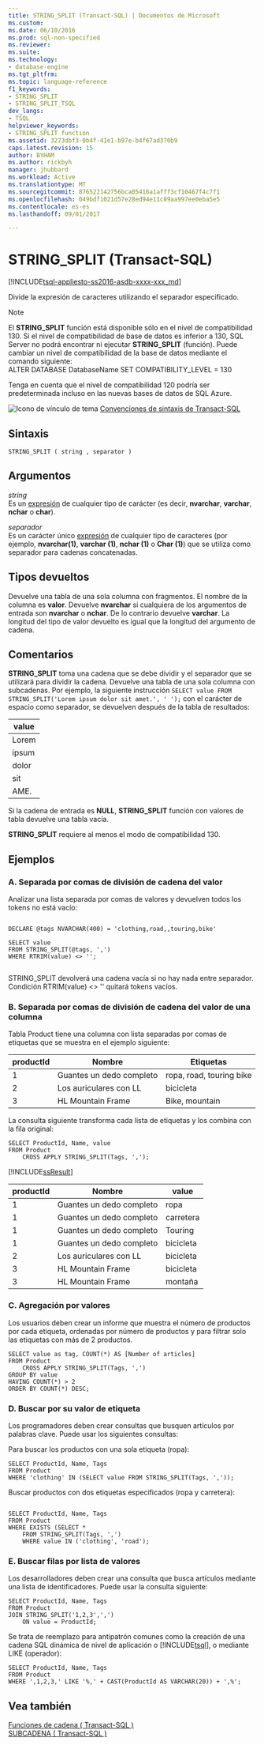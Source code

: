 ```yaml
---
title: STRING_SPLIT (Transact-SQL) | Documentos de Microsoft
ms.custom: 
ms.date: 06/10/2016
ms.prod: sql-non-specified
ms.reviewer: 
ms.suite: 
ms.technology:
- database-engine
ms.tgt_pltfrm: 
ms.topic: language-reference
f1_keywords:
- STRING_SPLIT
- STRING_SPLIT_TSQL
dev_langs:
- TSQL
helpviewer_keywords:
- STRING_SPLIT function
ms.assetid: 3273dbf3-0b4f-41e1-b97e-b4f67ad370b9
caps.latest.revision: 15
author: BYHAM
ms.author: rickbyh
manager: jhubbard
ms.workload: Active
ms.translationtype: MT
ms.sourcegitcommit: 876522142756bca05416a1afff3cf10467f4c7f1
ms.openlocfilehash: 049bdf1021d57e28ed94e11c89aa997ee0eba5e5
ms.contentlocale: es-es
ms.lasthandoff: 09/01/2017

---
```

# <a name="stringsplit-transact-sql"></a>STRING_SPLIT (Transact-SQL)
[!INCLUDE[tsql-appliesto-ss2016-asdb-xxxx-xxx_md](../../includes/tsql-appliesto-ss2016-asdb-xxxx-xxx-md.md)]

  Divide la expresión de caracteres utilizando el separador especificado.  
  
> [!NOTE]  
>  El **STRING_SPLIT** función está disponible sólo en el nivel de compatibilidad 130. Si el nivel de compatibilidad de base de datos es inferior a 130, SQL Server no podrá encontrar ni ejecutar **STRING_SPLIT** (función). Puede cambiar un nivel de compatibilidad de la base de datos mediante el comando siguiente:  
> ALTER DATABASE DatabaseName SET COMPATIBILITY_LEVEL = 130  
>   
>  Tenga en cuenta que el nivel de compatibilidad 120 podría ser predeterminada incluso en las nuevas bases de datos de SQL Azure.  
  
 ![Icono de vínculo de tema](../../database-engine/configure-windows/media/topic-link.gif "Icono de vínculo de tema") [Convenciones de sintaxis de Transact-SQL](../../t-sql/language-elements/transact-sql-syntax-conventions-transact-sql.md)  
  
## <a name="syntax"></a>Sintaxis  
  
```  
STRING_SPLIT ( string , separator )  
```  
  
## <a name="arguments"></a>Argumentos  
 *string*  
 Es un [expresión](../../t-sql/language-elements/expressions-transact-sql.md) de cualquier tipo de carácter (es decir, **nvarchar**, **varchar**, **nchar** o **char**).  
  
 *separador*  
 Es un carácter único [expresión](../../t-sql/language-elements/expressions-transact-sql.md) de cualquier tipo de caracteres (por ejemplo, **nvarchar(1)**, **varchar (1)**, **nchar (1)** o  **Char (1)**) que se utiliza como separador para cadenas concatenadas.  
  
## <a name="return-types"></a>Tipos devueltos  
 Devuelve una tabla de una sola columna con fragmentos. El nombre de la columna es **valor**. Devuelve **nvarchar** si cualquiera de los argumentos de entrada son **nvarchar** o **nchar**. De lo contrario devuelve **varchar**. La longitud del tipo de valor devuelto es igual que la longitud del argumento de cadena.  
  
## <a name="remarks"></a>Comentarios  
 **STRING_SPLIT** toma una cadena que se debe dividir y el separador que se utilizará para dividir la cadena. Devuelve una tabla de una sola columna con subcadenas. Por ejemplo, la siguiente instrucción `SELECT value FROM STRING_SPLIT('Lorem ipsum dolor sit amet.', ' ');` con el carácter de espacio como separador, se devuelven después de la tabla de resultados:  
  
|value|  
|-----------|  
|Lorem|  
|ipsum|  
|dolor|  
|sit|  
|AME.|  
  
 Si la cadena de entrada es **NULL**, **STRING_SPLIT** función con valores de tabla devuelve una tabla vacía.  
  
 **STRING_SPLIT** requiere al menos el modo de compatibilidad 130.  
  
## <a name="examples"></a>Ejemplos  
  
### <a name="a-split-comma-separated-value-string"></a>A. Separada por comas de división de cadena del valor  
 Analizar una lista separada por comas de valores y devuelven todos los tokens no está vacío:  
  
```  
  
DECLARE @tags NVARCHAR(400) = 'clothing,road,,touring,bike'  
  
SELECT value  
FROM STRING_SPLIT(@tags, ',')  
WHERE RTRIM(value) <> '';  
  
```  
  
 STRING_SPLIT devolverá una cadena vacía si no hay nada entre separador. Condición RTRIM(value) <> '' quitará tokens vacíos.  
  
### <a name="b-split-comma-separated-value-string-in-a-column"></a>B. Separada por comas de división de cadena del valor de una columna  
 Tabla Product tiene una columna con lista separadas por comas de etiquetas que se muestra en el ejemplo siguiente:  
  
|productId|Nombre|Etiquetas|  
|---------------|----------|----------|  
|1|Guantes un dedo completo|ropa, road, touring bike|  
|2|Los auriculares con LL|bicicleta|  
|3|HL Mountain Frame|Bike, mountain|  
  
 La consulta siguiente transforma cada lista de etiquetas y los combina con la fila original:  
  
```  
SELECT ProductId, Name, value  
FROM Product  
    CROSS APPLY STRING_SPLIT(Tags, ',');  
```  
  
 [!INCLUDE[ssResult](../../includes/ssresult-md.md)]  
  
|productId|Nombre|value|  
|---------------|----------|-----------|  
|1|Guantes un dedo completo|ropa|  
|1|Guantes un dedo completo|carretera|  
|1|Guantes un dedo completo|Touring|  
|1|Guantes un dedo completo|bicicleta|  
|2|Los auriculares con LL|bicicleta|  
|3|HL Mountain Frame|bicicleta|  
|3|HL Mountain Frame|montaña|  
  
### <a name="c-aggregation-by-values"></a>C. Agregación por valores  
 Los usuarios deben crear un informe que muestra el número de productos por cada etiqueta, ordenadas por número de productos y para filtrar solo las etiquetas con más de 2 productos.  
  
```  
SELECT value as tag, COUNT(*) AS [Number of articles]  
FROM Product  
    CROSS APPLY STRING_SPLIT(Tags, ',')  
GROUP BY value  
HAVING COUNT(*) > 2  
ORDER BY COUNT(*) DESC;  
```  
  
### <a name="d-search-by-tag-value"></a>D. Buscar por su valor de etiqueta  
 Los programadores deben crear consultas que busquen artículos por palabras clave. Puede usar los siguientes consultas:  
  
 Para buscar los productos con una sola etiqueta (ropa):  
  
```  
SELECT ProductId, Name, Tags  
FROM Product  
WHERE 'clothing' IN (SELECT value FROM STRING_SPLIT(Tags, ','));  
```  
  
 Buscar productos con dos etiquetas especificados (ropa y carretera):  
  
```  
  
SELECT ProductId, Name, Tags  
FROM Product  
WHERE EXISTS (SELECT *  
    FROM STRING_SPLIT(Tags, ',')  
    WHERE value IN ('clothing', 'road');  
```  
  
### <a name="e-find-rows-by-list-of-values"></a>E. Buscar filas por lista de valores  
 Los desarrolladores deben crear una consulta que busca artículos mediante una lista de identificadores. Puede usar la consulta siguiente:  
  
```  
SELECT ProductId, Name, Tags  
FROM Product  
JOIN STRING_SPLIT('1,2,3',',')   
    ON value = ProductId;  
```  
  
 Se trata de reemplazo para antipatrón comunes como la creación de una cadena SQL dinámica de nivel de aplicación o [!INCLUDE[tsql](../../includes/tsql-md.md)], o mediante LIKE (operador):  
  
```  
SELECT ProductId, Name, Tags  
FROM Product  
WHERE ',1,2,3,' LIKE '%,' + CAST(ProductId AS VARCHAR(20)) + ',%';  
```  
  
## <a name="see-also"></a>Vea también  
 [Funciones de cadena &#40; Transact-SQL &#41;](../../t-sql/functions/string-functions-transact-sql.md)   
 [SUBCADENA &#40; Transact-SQL &#41;](../../t-sql/functions/substring-transact-sql.md)  
  
  

